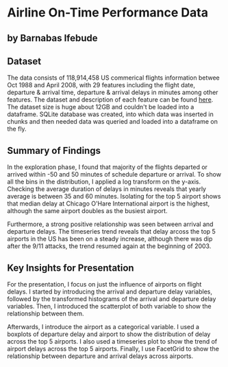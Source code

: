 # Airline On-Time Performance Data
## by Barnabas Ifebude


## Dataset

The data consists of 118,914,458 US commerical flights information betwee Oct 1988 and April 2008, with 29 features including the flight date, departure & arrival time, departure & arrival delays in minutes among other features. The dataset and description of each feature can be found [here](https://dataverse.harvard.edu/dataset.xhtml?persistentId=doi:10.7910/DVN/HG7NV7). The dataset size is huge about 12GB and couldn't be loaded into a dataframe. SQLite database was created, into which data was inserted in chunks and then needed data was queried and loaded into a dataframe on the fly.


## Summary of Findings

In the exploration phase, I found that majority of the flights departed or arrived within -50 and 50 minutes of schedule departure or arrival. To show all the bins in the distribution, I applied a log transform on the y-axis. Checking the average duration of delays in minutes reveals that yearly average is between 35 and 60 minutes. Isolating for the top 5 airport shows that median delay at Chicago O'Hare International airport is the highest, although the same airport doubles as the busiest airport.

Furthermore, a strong positive relationship was seen between arrival and departure delays. The timeseries trend reveals that delay arcoss the top 5 airports in the US has been on a steady increase, although there was dip after the 9/11 attacks, the trend resumed again at the beginning of 2003.


## Key Insights for Presentation

For the presentation, I focus on just the influence of airports on flight delays. I started by introducing the arrival and departure delay variables, followed by the transformed histograms of the arrival and departure delay variables. Then, I introduced the scatterplot of both variable to show the relationship between them.

Afterwards, I introduce the airport as a categorical variable. I used a boxplots of departure delay and airport to show the distribution of delay across the top 5 airports. I also used a timeseries plot to show the trend of airport delays across the top 5 airports. Finally, I use FacetGrid to show the relationship between departure and arrival delays across airports.
